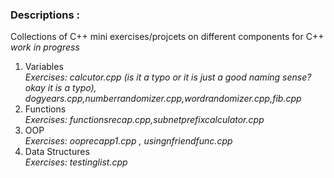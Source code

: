 ### Descriptions : 
Collections of C++ mini exercises/projcets on different components for C++ 
*work in progress*

1. Variables
<br>*Exercises: calcutor.cpp (is it a typo or it is just a good naming sense? okay it is a typo), dogyears.cpp,numberrandomizer.cpp,wordrandomizer.cpp,fib.cpp*</br>
2. Functions
<br>*Exercises: functionsrecap.cpp,subnetprefixcalculator.cpp*</br>
3. OOP
<br>*Exercises: ooprecapp1.cpp , usingnfriendfunc.cpp*</br>
4. Data Structures
<br>*Exercises: testinglist.cpp*</br>
